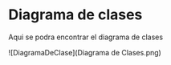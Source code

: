 # Diagrama de clases
Aqui se podra encontrar el diagrama de clases

![DiagramaDeClase](Diagrama de Clases.png)
